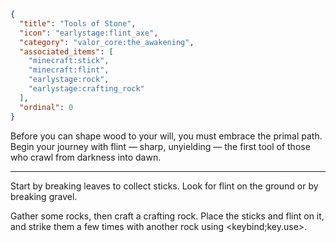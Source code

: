 ```json
{
  "title": "Tools of Stone",
  "icon": "earlystage:flint_axe",
  "category": "valor_core:the_awakening",
  "associated_items": [
    "minecraft:stick",
    "minecraft:flint",
    "earlystage:rock",
    "earlystage:crafting_rock"
  ],
  "ordinal": 0
}
```

Before you can shape wood to your will, you must embrace the primal path. Begin your journey with flint — sharp, unyielding — the first tool of those who crawl from darkness into dawn.

---

Start by breaking leaves to collect sticks. Look for flint on the ground or by breaking gravel.

Gather some rocks, then craft a crafting rock. Place the sticks and flint on it, and strike them a few times with another rock using <keybind;key.use>.
